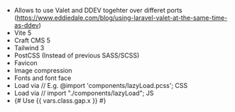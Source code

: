 - Allows to use Valet and DDEV togehter over differet ports (https://www.eddiedale.com/blog/using-laravel-valet-at-the-same-time-as-ddev)
- Vite 5
- Craft CMS 5
- Tailwind 3
- PostCSS (Instead of previous SASS/SCSS)
- Favicon 
- Image compression
- Fonts and font face
- Load via // E.g. @import 'components/lazyLoad.pcss'; CSS
- Load via // import "./components/lazyLoad"; JS
- {# Use {{ vars.class.gap.x }} #}